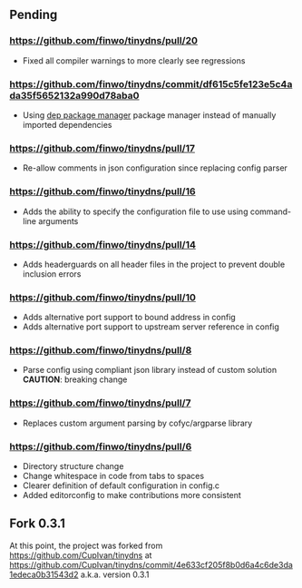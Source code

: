 ## Pending

### https://github.com/finwo/tinydns/pull/20

- Fixed all compiler warnings to more clearly see regressions

### https://github.com/finwo/tinydns/commit/df615c5fe123e5c4ada35f5652132a990d78aba0

- Using [dep package manager][gh-dep] package manager instead of manually imported dependencies

### https://github.com/finwo/tinydns/pull/17

- Re-allow comments in json configuration since replacing config parser

### https://github.com/finwo/tinydns/pull/16

- Adds the ability to specify the configuration file to use using command-line arguments

### https://github.com/finwo/tinydns/pull/14

- Adds headerguards on all header files in the project to prevent double inclusion errors

### https://github.com/finwo/tinydns/pull/10

- Adds alternative port support to bound address in config
- Adds alternative port support to upstream server reference in config

### https://github.com/finwo/tinydns/pull/8

- Parse config using compliant json library instead of custom solution
    **CAUTION**: breaking change

### https://github.com/finwo/tinydns/pull/7

- Replaces custom argument parsing by cofyc/argparse library

### https://github.com/finwo/tinydns/pull/6

- Directory structure change
- Change whitespace in code from tabs to spaces
- Clearer definition of default configuration in config.c
- Added editorconfig to make contributions more consistent

## Fork 0.3.1

At this point, the project was forked from https://github.com/CupIvan/tinydns at
https://github.com/CupIvan/tinydns/commit/4e633cf205f8b0d6a4c6de3da1edeca0b31543d2
a.k.a. version 0.3.1

[gh-dep]: https://github.com/finwo/dep
